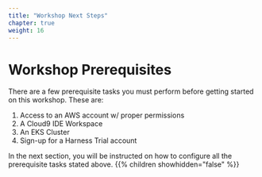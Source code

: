 ```yaml
---
title: "Workshop Next Steps"
chapter: true
weight: 16
---
```


# Workshop Prerequisites

There are a few prerequisite tasks you must perform before getting started on this workshop. These are:

1. Access to an AWS account w/ proper permissions
1. A Cloud9 IDE Workspace
1. An EKS Cluster
1. Sign-up for a Harness Trial account

In the next section, you will be instructed on how to configure all the prerequisite tasks stated above.
{{% children showhidden="false" %}}